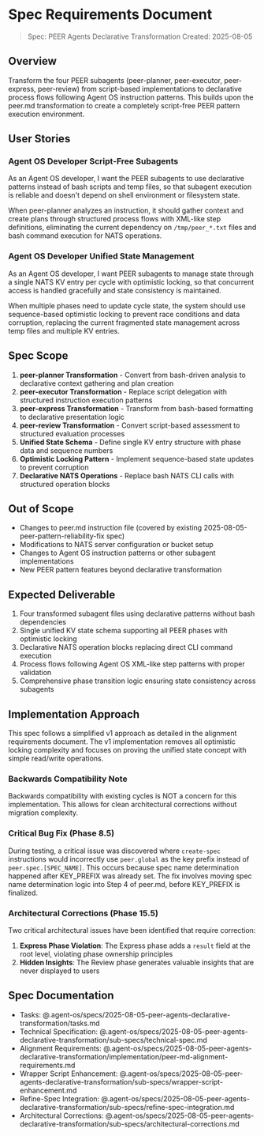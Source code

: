 # Spec Requirements Document

> Spec: PEER Agents Declarative Transformation
> Created: 2025-08-05

## Overview

Transform the four PEER subagents (peer-planner, peer-executor, peer-express, peer-review) from script-based implementations to declarative process flows following Agent OS instruction patterns. This builds upon the peer.md transformation to create a completely script-free PEER pattern execution environment.

## User Stories

### Agent OS Developer Script-Free Subagents

As an Agent OS developer, I want the PEER subagents to use declarative patterns instead of bash scripts and temp files, so that subagent execution is reliable and doesn't depend on shell environment or filesystem state.

When peer-planner analyzes an instruction, it should gather context and create plans through structured process flows with XML-like step definitions, eliminating the current dependency on `/tmp/peer_*.txt` files and bash command execution for NATS operations.

### Agent OS Developer Unified State Management

As an Agent OS developer, I want PEER subagents to manage state through a single NATS KV entry per cycle with optimistic locking, so that concurrent access is handled gracefully and state consistency is maintained.

When multiple phases need to update cycle state, the system should use sequence-based optimistic locking to prevent race conditions and data corruption, replacing the current fragmented state management across temp files and multiple KV entries.

## Spec Scope

1. **peer-planner Transformation** - Convert from bash-driven analysis to declarative context gathering and plan creation
2. **peer-executor Transformation** - Replace script delegation with structured instruction execution patterns  
3. **peer-express Transformation** - Transform from bash-based formatting to declarative presentation logic
4. **peer-review Transformation** - Convert script-based assessment to structured evaluation processes
5. **Unified State Schema** - Define single KV entry structure with phase data and sequence numbers
6. **Optimistic Locking Pattern** - Implement sequence-based state updates to prevent corruption
7. **Declarative NATS Operations** - Replace bash NATS CLI calls with structured operation blocks

## Out of Scope

- Changes to peer.md instruction file (covered by existing 2025-08-05-peer-pattern-reliability-fix spec)
- Modifications to NATS server configuration or bucket setup
- Changes to Agent OS instruction patterns or other subagent implementations
- New PEER pattern features beyond declarative transformation

## Expected Deliverable

1. Four transformed subagent files using declarative patterns without bash dependencies
2. Single unified KV state schema supporting all PEER phases with optimistic locking
3. Declarative NATS operation blocks replacing direct CLI command execution
4. Process flows following Agent OS XML-like step patterns with proper validation
5. Comprehensive phase transition logic ensuring state consistency across subagents

## Implementation Approach

This spec follows a simplified v1 approach as detailed in the alignment requirements document. The v1 implementation removes all optimistic locking complexity and focuses on proving the unified state concept with simple read/write operations.

### Backwards Compatibility Note

Backwards compatibility with existing cycles is NOT a concern for this implementation. This allows for clean architectural corrections without migration complexity.

### Critical Bug Fix (Phase 8.5)

During testing, a critical issue was discovered where `create-spec` instructions would incorrectly use `peer.global` as the key prefix instead of `peer.spec.[SPEC_NAME]`. This occurs because spec name determination happened after KEY_PREFIX was already set. The fix involves moving spec name determination logic into Step 4 of peer.md, before KEY_PREFIX is finalized.

### Architectural Corrections (Phase 15.5)

Two critical architectural issues have been identified that require correction:
1. **Express Phase Violation**: The Express phase adds a `result` field at the root level, violating phase ownership principles
2. **Hidden Insights**: The Review phase generates valuable insights that are never displayed to users

## Spec Documentation

- Tasks: @.agent-os/specs/2025-08-05-peer-agents-declarative-transformation/tasks.md
- Technical Specification: @.agent-os/specs/2025-08-05-peer-agents-declarative-transformation/sub-specs/technical-spec.md
- Alignment Requirements: @.agent-os/specs/2025-08-05-peer-agents-declarative-transformation/implementation/peer-md-alignment-requirements.md
- Wrapper Script Enhancement: @.agent-os/specs/2025-08-05-peer-agents-declarative-transformation/sub-specs/wrapper-script-enhancement.md
- Refine-Spec Integration: @.agent-os/specs/2025-08-05-peer-agents-declarative-transformation/sub-specs/refine-spec-integration.md
- Architectural Corrections: @.agent-os/specs/2025-08-05-peer-agents-declarative-transformation/sub-specs/architectural-corrections.md